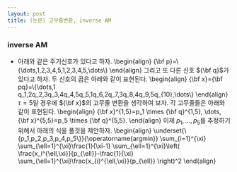 ```yaml
---
layout: post 
title: (논문) 고무줄변환, inverse AM
--- 
```


### inverse AM
- 아래와 같은 주기신호가 있다고 하자. 
\begin{align}
{\bf p}=\\{\dots,1,2,3,4,5,1,2,3,4,5,\dots\\}
\end{align}
그리고 또 다른 신호 ${\bf q}$가 있다고 하자. 두 신호의 곱은 아래와 같이 표현된다. 
\begin{align}
{\bf x}={\bf pq}=\\{\dots,1 q_1,2q_2,3q_3,4q_4,5q_5,1q_6,2q_7,3q_8,4q_9,5q_{10},\dots\\}
\end{align}
$\tau=5$일 경우에 ${\bf x}$의 고무줄 변환을 생각하여 보자. 각 고무줄들은 아래와 같이 표현된다. 
\begin{align}
{\bf x}^{1,5}=p_1 \times {\bf q}^{1,5}, \dots, {\bf x}^{5,5}=p_5 \times {\bf q}^{5,5}.
\end{align}
이제 $p_1,\dots,p_5$를 추정하기 위해서 아래의 식을 풀것을 제안하자. 
\begin{align}
\underset{\\{p_1,p_2,p_3,p_4,p_5\\}}{\operatorname{argmin}} \sum_{i=1}^{\xi} \sum_{\ell=1}^{\xi}\frac{1}{\xi-1} \sum_{\ell=1}^{\xi}\left( \frac{x_i^{\ell,\xi}}{p_{\ell}}-\frac{1}{\xi} \sum_{\ell=1}^{\xi}\frac{x_{i}^{\ell,\xi}}{p_{\ell}} \right)^2 
\end{align}
